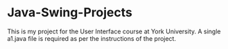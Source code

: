 # Java-Swing-Projects

This is my project for the User Interface course at York University. 
A single a1.java file is required as per the instructions of the project.

